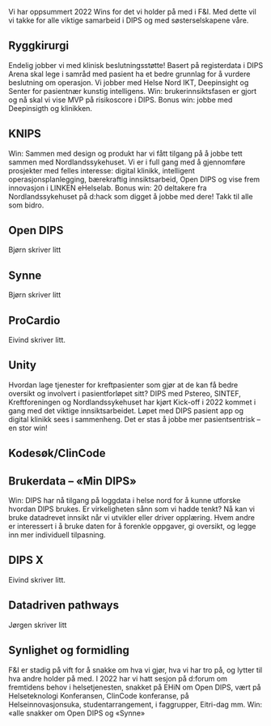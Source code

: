 Vi har oppsummert 2022 Wins for det vi holder på med i F&I. Med dette vil vi takke for alle viktige samarbeid i DIPS og med søsterselskapene våre.  

## Ryggkirurgi 

Endelig jobber vi med klinisk beslutningsstøtte! Basert på registerdata i DIPS Arena skal lege i samråd med pasient ha et bedre grunnlag for å vurdere beslutning om operasjon. Vi jobber med Helse Nord IKT, Deepinsight og Senter for pasientnær kunstig intelligens. Win: brukerinnsiktsfasen er gjort og nå skal vi vise MVP på risikoscore i DIPS. Bonus win: jobbe med Deepinsigth og klinikken. 

## KNIPS 

Win: Sammen med design og produkt har vi fått tilgang på å jobbe tett sammen med Nordlandssykehuset. Vi er i full gang med å gjennomføre prosjekter med felles interesse: digital klinikk, intelligent operasjonsplanlegging, bærekraftig innsiktsarbeid, Open DIPS og vise frem innovasjon i LINKEN eHelselab. Bonus win: 20 deltakere fra Nordlandssykehuset på d:hack som digget å jobbe med dere! Takk til alle som bidro. 

## Open DIPS 

Bjørn skriver litt 

## Synne 

Bjørn skriver litt 

## ProCardio 

Eivind skriver litt. 

## Unity 

Hvordan lage tjenester for kreftpasienter som gjør at de kan få bedre oversikt og involvert i pasientforløpet sitt? DIPS med Pstereo, SINTEF, Kreftforeningen og Nordlandssykehuset har kjørt Kick-off i 2022 kommet i gang med det viktige innsiktsarbeidet. Løpet med DIPS pasient app og digital klinikk sees i sammenheng. Det er stas å jobbe mer pasientsentrisk – en stor win! 

## Kodesøk/ClinCode 

## Brukerdata – «Min DIPS» 

Win: DIPS har nå tilgang på loggdata i helse nord for å kunne utforske hvordan DIPS brukes. Er virkeligheten sånn som vi hadde tenkt? Nå kan vi bruke datadrevet innsikt når vi utvikler eller driver opplæring. Hvem andre er interessert i å bruke daten for å forenkle oppgaver, gi oversikt, og legge inn mer individuell tilpasning.  

## DIPS X 

Eivind skriver litt. 

## Datadriven pathways 

Jørgen skriver litt 

## Synlighet og formidling 

F&I er stadig på vift for å snakke om hva vi gjør, hva vi har tro på, og lytter til hva andre holder på med. I 2022 har vi hatt sesjon på d:forum om fremtidens behov i helsetjenesten,  snakket på EHiN om Open DIPS, vært på Helseteknologi Konferansen, ClinCode konferanse, på Helseinnovasjonsuka, studentarrangement, i faggrupper, Eitri-dag mm. Win: «alle snakker om Open DIPS og «Synne» 

 

 

 